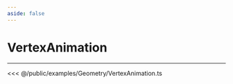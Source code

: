 ```yaml
---
aside: false
---
```

# VertexAnimation
---
<Demo src="examples/Geometry/VertexAnimation.ts" :code="false" :height="700"></Demo>

<<< @/public/examples/Geometry/VertexAnimation.ts